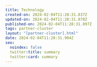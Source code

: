 ```yaml
---
title: Technology
created-on: 2024-02-04T11:28:31.837Z
updated-on: 2024-02-04T11:28:31.870Z
published-on: 2024-02-04T11:28:31.897Z
tags: partner-cluster
layout: "[partner-cluster].html"
date: 2024-02-04T11:28:31.904Z
seo:
  noindex: false
  twitter:title: summary
  twitter:card: summary
---
```

